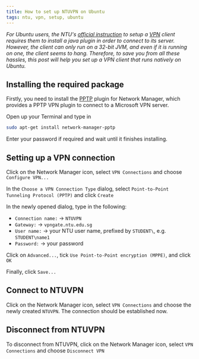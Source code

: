 ```yaml
---
title: How to set up NTUVPN on Ubuntu
tags: ntu, vpn, setup, ubuntu
---
```

_For Ubuntu users, the NTU's [official instruction](http://www.ntu.edu.sg/cits/itnetworking/remoteaccess/Pages/quickstartguide.aspx#sslvpn) to setup a [VPN](http://en.wikipedia.org/wiki/Vpn "Virtual private network") client requires them to install a java plugin in order to connect to its server. However, the client can only run on a 32-bit JVM, and even if it is running on one, the client seems to hang. Therefore, to save you from all these hassles, this post will help you set up a VPN client that runs natively on Ubuntu._

## Installing the required package ##

Firstly, you need to install the [PPTP](http://en.wikipedia.org/wiki/Pptp) plugin for Network Manager, which provides a PPTP VPN plugin to connect to a Microsoft VPN server.

Open up your Terminal and type in

```bash
sudo apt-get install network-manager-pptp
```

Enter your password if required and wait until it finishes installing.

## Setting up a VPN connection ##

Click on the Network Manager icon, select `VPN Connections` and choose `Configure VPN...`

In the `Choose a VPN Connection Type` dialog, select `Point-to-Point Tunneling Protocol (PPTP)` and click `Create`

In the newly opened dialog, type in the following:

* `Connection name:` &rarr; `NTUVPN`
* `Gateway:` &rarr; `vpngate.ntu.edu.sg`
* `User name:` &rarr; your NTU user name, prefixed by `STUDENT\`, e.g. `STUDENT\name1`
* `Password:` &rarr; your password

Click on `Advanced...`, tick `Use Point-to-Point encryption (MPPE)`, and click `OK`

Finally, click `Save...`

## Connect to NTUVPN ##

Click on the Network Manager icon, select `VPN Connections` and choose the newly created `NTUVPN`. The connection should be established now.

## Disconnect from NTUVPN ##

To disconnect from NTUVPN, click on the Network Manager icon, select `VPN Connections` and choose `Disconnect VPN`
